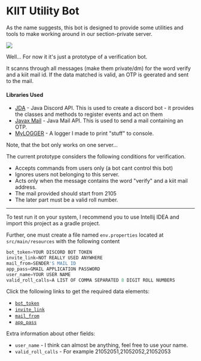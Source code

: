 # KIIT Utility Bot
 
As the name suggests, this bot is designed to provide some utilities and tools to make working around in our section-private server.

[![](https://img.shields.io/discord/872811194170347520?color=%237289da&logoColor=%23424549)](https://discord.gg/Ar6Zuj2m82)

Well... For now it it's just a prototype of a verification bot.

It scanns through all messages (make them private/dm)  for the word verify and a kiit mail id.
If the data matched is valid, an OTP is geerated and sent to the mail.

#### Libraries Used
* [JDA](https://github.com/DV8FromTheWorld/JDA) - Java Discord API. This is used to create a discord bot - it provides the classes and methods to register events and act on them
* [Javax Mail](https://mvnrepository.com/artifact/com.sun.mail/javax.mail/1.6.2) - Java Mail API. This is used to send a mail containing an OTP.
* [MyLOGGER](https://github.com/Minecraftian14/MyLOGGER) - A logger I made to print "stuff" to console.

Note, that the bot only works on one server...

The current prototype considers the following conditions for verification.

* Accepts commands from users only (a bot cant control this bot)
* Ignores users not belonging to this server.
* Acts only when the message contains the word "verify" and a kiit mail address.
* The mail provided should start from 2105
* The later part must be a valid roll number. 

---

To test run it on your system, I recommend you to use Intellij IDEA and import this project as a gradle project.

Further, one must create a file named `env.properties` located at `src/main/resources` with the following content
```js
bot_token=YOUR DISCORD BOT TOKEN
invite_link=NOT REALLY USED ANYWHERE
mail_from=SENDER'S MAIL ID
app_pass=GMAIL APPLICATION PASSWORD
user_name=YOUR USER NAME
valid_roll_calls=A LIST OF COMMA SEPARATED 8 DIGIT ROLL NUMBERS
```

Click the following links to get the required data elements:
* [`bot_token`](https://www.writebots.com/discord-bot-token/#:~:text=Generating%20Your%20Token%20Step%2Dby%2DStep)
* [`invite_link`](https://www.writebots.com/discord-bot-token/#:~:text=Add%20Your%20Bot%20to%20a%20Discord%20Server)
* [`mail_from`](https://www.lifewire.com/what-is-my-email-address-4143261)
* [`app_pass`](https://support.google.com/mail/answer/185833?hl=en-GB)

Extra information about other fields:
* `user_name` - I think can almost be anything, feel free to use your name.
* `valid_roll_calls` - For example 21052051,21052052,21052053
